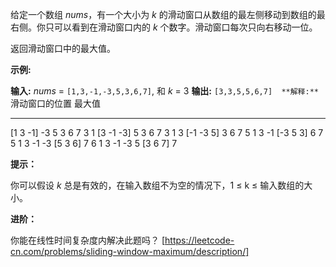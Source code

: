 给定一个数组 _nums_，有一个大小为 _k_ 的滑动窗口从数组的最左侧移动到数组的最右侧。你只可以看到在滑动窗口内的 _k_ 个数字。滑动窗口每次只向右移动一位。

返回滑动窗口中的最大值。

**示例:**

**输入:** _nums_ = `[1,3,-1,-3,5,3,6,7]`, 和 _k_ = 3
**输出:** `[3,3,5,5,6,7] 
**解释:**` 
  滑动窗口的位置                最大值
---------------               -----
\[1  3  -1\] -3  5  3  6  7       3
 1 \[3  -1  -3\] 5  3  6  7       3
 1  3 \[-1  -3  5\] 3  6  7       5
 1  3  -1 \[-3  5  3\] 6  7       5
 1  3  -1  -3 \[5  3  6\] 7       6
 1  3  -1  -3  5 \[3  6  7\]      7

**提示：**

你可以假设 _k_ 总是有效的，在输入数组不为空的情况下，1 ≤ k ≤ 输入数组的大小。

**进阶：**

你能在线性时间复杂度内解决此题吗？ 
[https://leetcode-cn.com/problems/sliding-window-maximum/description/]
